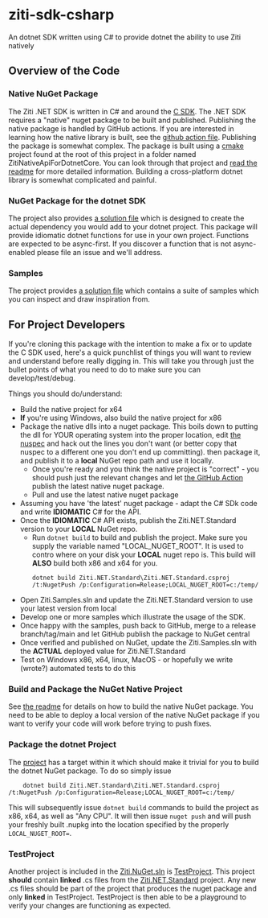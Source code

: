 # ziti-sdk-csharp

An dotnet SDK written using C# to provide dotnet the ability to use Ziti natively

## Overview of the Code

### Native NuGet Package

The Ziti .NET SDK is written in C# and around the [C SDK](https://github.com/openziti/ziti-sdk-c). The .NET SDK requires a "native" nuget package
to be built and published. Publishing the native package is handled by GitHub actions. If you are interested in learning how the native library is
built, see the [github action file](.github/workflows/native-nuget-publish.yml). Publishing the package is somewhat complex.  The package is
built using a [cmake](https://cmake.org/) project found at the root of this project in a folder named ZitiNativeApiForDotnetCore. You can look
through that project and [read the readme](./ZitiNativeApiForDotnetCore/README.md) for more detailed information. Building a cross-platform dotnet
library is somewhat complicated and painful.

### NuGet Package for the dotnet SDK

The project also provides [a solution file](./Ziti.NuGet.sln) which is designed to create the actual dependency you would add to your dotnet
project. This package will provide idiomatic dotnet functions for use in your own project. Functions are expected to be async-first. If you
discover a function that is not async-enabled please file an issue and we'll address.

### Samples

The project provides [a solution file](./Ziti.Samples.sln) which contains a suite of samples which you can inspect and draw inspiration
from.

## For Project Developers

If you're cloning this package with the intention to make a fix or to update the C SDK used, here's a quick punchlist of things you will
want to review and understand before really digging in. This will take you through just the bullet points of what you need to do to make
sure you can develop/test/debug. 

Things you should do/understand:

* Build the native project for x64
* **If** you're using Windows, also build the native project for x86
* Package the native dlls into a nuget package. This boils down to putting the dll for YOUR operating system into the proper location,
  edit [the nuspec](./native-package.nuspec) and hack out the lines you don't want (or better copy that nuspec to a different one you
  don't end up committing). then package it, and publish it to a **local** NuGet repo path and use it locally.
  * Once you're ready and you think the native project is "correct" - you should push just the relevant changes and let 
    [the GitHub Action](https://github.com/openziti/ziti-sdk-csharp/actions/workflows/native-nuget-publish.yml) publish the latest 
    native nuget package. 
  * Pull and use the latest native nuget package
* Assuming you have 'the latest' nuget package - adapt the C# SDk code and write **IDIOMATIC** C# for the API.
* Once the **IDIOMATIC** C# API exists, publish the Ziti.NET.Standard version to your **LOCAL** NuGet repo.
  * Run `dotnet build` to build and publish the project. Make sure you supply the variable named "LOCAL_NUGET_ROOT". It is used to contro
    where on your disk your **LOCAL** nuget repo is. This build will **ALSO** build both x86 and x64 for you.
    ```
    dotnet build Ziti.NET.Standard\Ziti.NET.Standard.csproj /t:NugetPush /p:Configuration=Release;LOCAL_NUGET_ROOT=c:/temp/
    ```
* Open Ziti.Samples.sln and update the Ziti.NET.Standard version to use your latest version from local
* Develop one or more samples which illustrate the usage of the SDK. 
* Once happy with the samples, push back to GitHub, merge to a release branch/tag/main and let GitHub publish the package to NuGet central
* Once verified and published on NuGet, update the Ziti.Samples.sln with the **ACTUAL** deployed value for Ziti.NET.Standard
* Test on Windows x86, x64, linux, MacOS - or hopefully we write (wrote?) automated tests to do this

### Build and Package the NuGet Native Project

See [the readme](./ZitiNativeApiForDotnetCore/README.md) for details on how to build the native NuGet package. You need to be able
to deploy a local version of the native NuGet package if you want to verify your code will work before trying to push fixes.

### Package the dotnet Project

The [project](./Ziti.NET.Standard/) has a target within it which should make it trivial for you to build the dotnet NuGet package. To do so
simply issue
```
    dotnet build Ziti.NET.Standard\Ziti.NET.Standard.csproj /t:NugetPush /p:Configuration=Release;LOCAL_NUGET_ROOT=c:/temp/
```

This will subsequently issue `dotnet build` commands to build the project as x86, x64, as well as "Any CPU". It will then issue `nuget push`
and will push your freshly built .nupkg into the location specified by the properly `LOCAL_NUGET_ROOT=`.

### TestProject

Another project is included in the [Ziti.NuGet.sln](./Ziti.NuGet.sln) is [TestProject](./TestProject). This project **should** contain
**linked** .cs files from the [Ziti.NET.Standard](./Ziti.NET.Standard) project. Any new .cs files should be part of the project that 
produces the nuget package and only **linked** in TestProject.  TestProject is then able to be a playground to verify your changes
are functioning as expected.

